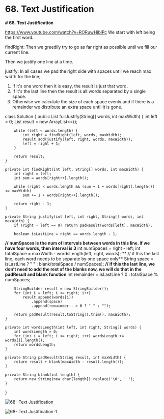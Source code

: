 # 68. Text Justification

**# 68. Text Justification**

https://www.youtube.com/watch?v=RORuwHiblPc 
We start with left being the first word.

findRight: Then we greedily try to go as far right as possible until we fill our current line.

Then we justify one line at a time.

justify: In all cases we pad the right side with spaces until we reach max width for the line;

1. If it's one word then it is easy, the result is just that word.
2. If it's the last line then the result is all words separated by a single space.
3. Otherwise we calculate the size of each space evenly and if there is a remainder we distribute an extra space until it is gone.

class Solution {
    public List<String> fullJustify(String[] words, int maxWidth) {
        int left = 0; List<String> result = new ArrayList<>();
        
        while (left < words.length) {
            int right = findRight(left, words, maxWidth);
            result.add(justify(left, right, words, maxWidth));
            left = right + 1;
        }
        
        return result;
    }
    
    private int findRight(int left, String[] words, int maxWidth) {
        int right = left;
        int sum = words[right++].length();
        
        while (right < words.length && (sum + 1 + words[right].length()) <= maxWidth)
            sum += 1 + words[right++].length();
            
        return right - 1;
    }
    
    private String justify(int left, int right, String[] words, int maxWidth) {
        if (right - left == 0) return padResult(words[left], maxWidth);
        
        boolean isLastLine = right == words.length - 1;
**// numSpaces is the num of intervals between words in this line. If we have four words, then interval is 3**
        int numSpaces = right - left;
        int totalSpace = maxWidth - wordsLength(left, right, words);
**        // if this the last line, each word needs to be separate by one space only**
        String space = isLastLine ? " " : blank(totalSpace / numSpaces);
**// if this the last line, we don’t need to add the rest of the blanks now, we will do that in the padResult and blank function**
        int remainder = isLastLine ? 0 : totalSpace % numSpaces;
        
        StringBuilder result = new StringBuilder();
        for (int i = left; i <= right; i++)
            result.append(words[i])
                .append(space)
                .append(remainder-- > 0 ? " " : "");
        
        return padResult(result.toString().trim(), maxWidth);
    }
    
    private int wordsLength(int left, int right, String[] words) {
        int wordsLength = 0;
        for (int i = left; i <= right; i++) wordsLength += words[i].length();
        return wordsLength;
    }
    
    private String padResult(String result, int maxWidth) {
        return result + blank(maxWidth - result.length());
    }
    
    private String blank(int length) {
        return new String(new char[length]).replace('\0', ' ');
    }
}

![68- Text Justification](images/68- Text%20Justification.png)

![68- Text Justification-1](images/68- Text%20Justification-1.png)

